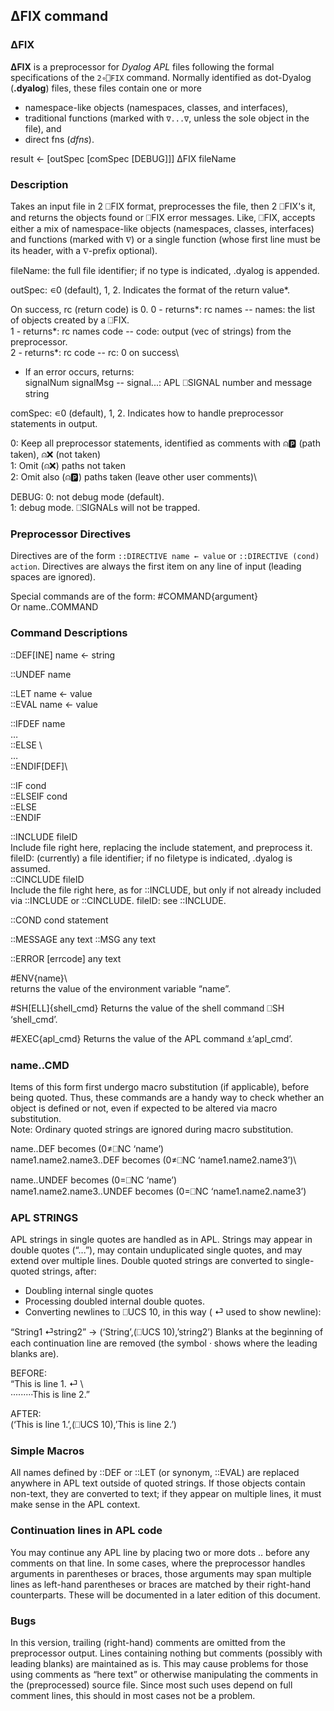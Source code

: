 ## ∆FIX command

### ∆FIX
__∆FIX__ is a preprocessor for _Dyalog APL_ files following the formal specifications of the `2∘⎕FIX` command. Normally identified as dot-Dyalog (__.dyalog__) files, these files contain one or more
* namespace-like objects (namespaces, classes, and interfaces),
* traditional functions (marked with `∇...∇`, unless the sole object in the file), and
* direct fns (_dfns_).


result ←  [outSpec [comSpec [DEBUG]]] ∆FIX fileName

### Description
  Takes an input file <fileName> in 2 ⎕FIX format, preprocesses the file, then 2 ⎕FIX's it, and
  returns the objects found or ⎕FIX error messages.
  Like, ⎕FIX, accepts either a mix of namespace-like objects (namespaces, classes, interfaces)
  and functions (marked with ∇) or a single function (whose first line must be its header,
 with a ∇-prefix optional).

fileName: the full file identifier; if no type is indicated, .dyalog is appended.

outSpec:  ∊0 (default), 1, 2. Indicates the format of the return value*.

   On success, rc (return code) is 0.
   0 - returns*: rc names             -- names: the list of objects created by a ⎕FIX.\
   1 - returns*: rc names code        -- code:  output (vec of strings) from the preprocessor.\
   2 - returns*: rc code              -- rc:    0 on success\
   * If an error occurs, returns:\
               signalNum signalMsg            -- signal...: APL ⎕SIGNAL number and message string

comSpec:  ∊0 (default), 1, 2. Indicates how to handle preprocessor statements in output.

   0: Keep all preprocessor statements, identified as comments with ⍝🅿️ (path taken), ⍝❌ (not taken)\
   1: Omit (⍝❌) paths not taken\
   2: Omit also (⍝🅿️) paths taken (leave other user comments)\

DEBUG: 0: not debug mode (default).\
       1: debug mode. ⎕SIGNALs will not be trapped.


### __Preprocessor Directives__

Directives are of the form `::DIRECTIVE name ← value` or `::DIRECTIVE (cond) action`.
Directives are always the first item on any line of input (leading spaces are ignored).

Special commands are of the form:
      #COMMAND{argument}\
Or
      name..COMMAND

### __Command Descriptions__

::DEF[INE] name ← string

::UNDEF name

::LET name ← value\
::EVAL name ← value

::IFDEF name\
    …\
::ELSE \   
    …\
::ENDIF[DEF]\

::IF cond\
::ELSEIF cond\
::ELSE\
::ENDIF

::INCLUDE  fileID\
Include file right here, replacing the include statement, and preprocess it. fileID: (currently) a file identifier; if no filetype is indicated, .dyalog is assumed.\
::CINCLUDE fileID\
Include the file right here, as for ::INCLUDE, but only if not already included via ::INCLUDE or ::CINCLUDE. fileID: see ::INCLUDE.

::COND cond statement

::MESSAGE any text
::MSG any text

::ERROR [errcode] any text

\#ENV{name}\		
returns the value of the environment variable “name”.

\#SH[ELL]{shell_cmd}
	Returns the value of the shell command ⎕SH ‘shell_cmd’.

\#EXEC{apl_cmd}
	Returns the value of the APL command ⍎‘apl_cmd’.

### __name..CMD__

Items of this form first undergo macro substitution (if applicable), before being quoted.
Thus, these commands are a handy way to check whether an object is defined or not, even if
expected to be altered via macro substitution.\
       Note: Ordinary quoted strings are ignored during macro substitution.


name..DEF                becomes (0≠⎕NC ‘name’)\
name1.name2.name3..DEF   becomes (0≠⎕NC ‘name1.name2.name3’)\

name..UNDEF              becomes (0=⎕NC ‘name’)\
name1.name2.name3..UNDEF becomes (0=⎕NC ‘name1.name2.name3’)

### APL STRINGS

APL strings in single quotes are handled as in APL. Strings may appear in double quotes (“...”), may contain unduplicated single quotes, and may extend over multiple lines.  Double quoted strings are converted to single-quoted strings, after:
* Doubling internal single quotes
* Processing doubled internal double quotes.
* Converting newlines to ⎕UCS 10, in this way ( ⏎ used to show newline):

“String1 ⏎string2” → (‘String’,(⎕UCS 10),’string2’)
Blanks at the beginning of each continuation line are removed (the symbol · shows where the leading blanks are).

BEFORE:\
	“This is line 1. ⏎    \   
·········This is line 2.”

AFTER:\
         (‘This is line 1.’,(⎕UCS 10),’This is line 2.’)

### Simple Macros
  All names defined by ::DEF or ::LET (or synonym, ::EVAL) are replaced anywhere in APL text outside of quoted strings. If those objects contain non-text, they are converted to text; if they appear on multiple lines, it must make sense in the APL context.

### Continuation lines in APL code

   You may continue any APL line by placing two or more dots .. before any comments on that line.
   In some cases, where the preprocessor handles arguments in parentheses or braces, those arguments may span multiple lines as left-hand parentheses or braces are matched by their right-hand counterparts. These will be documented in a later edition of this document.

### Bugs
   In this version, trailing (right-hand) comments are omitted from the preprocessor output. Lines containing nothing but comments (possibly with leading blanks) are maintained as is. This may cause problems for those using comments as “here text” or otherwise manipulating the comments in the (preprocessed) source file. Since most such uses depend on full comment lines, this should in most cases not be a problem.

